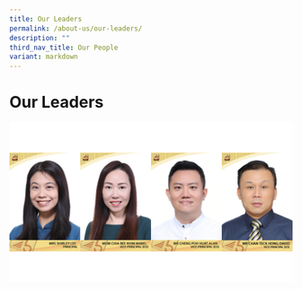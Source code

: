 ```yaml
---
title: Our Leaders
permalink: /about-us/our-leaders/
description: ""
third_nav_title: Our People
variant: markdown
---
```

# Our Leaders

![](/images/SL_2025_photos_for_website.png)